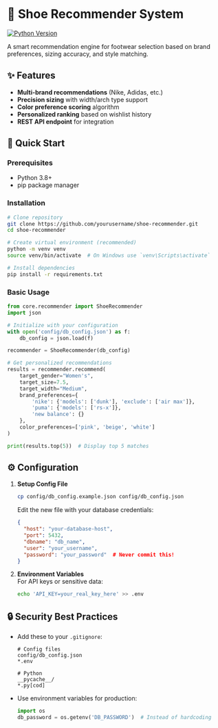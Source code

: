# 👟 Shoe Recommender System

[![Python Version](https://img.shields.io/badge/python-3.8%2B-blue)](https://www.python.org/)

A smart recommendation engine for footwear selection based on brand preferences, sizing accuracy, and style matching.

## ✨ Features
- **Multi-brand recommendations** (Nike, Adidas, etc.)
- **Precision sizing** with width/arch type support
- **Color preference scoring** algorithm
- **Personalized ranking** based on wishlist history
- **REST API endpoint** for integration

## 🚀 Quick Start

### Prerequisites
- Python 3.8+
- pip package manager

### Installation
```bash
# Clone repository
git clone https://github.com/yourusername/shoe-recommender.git
cd shoe-recommender

# Create virtual environment (recommended)
python -m venv venv
source venv/bin/activate  # On Windows use `venv\Scripts\activate`

# Install dependencies
pip install -r requirements.txt
```

### Basic Usage
```python
from core.recommender import ShoeRecommender
import json

# Initialize with your configuration
with open('config/db_config.json') as f:
    db_config = json.load(f)

recommender = ShoeRecommender(db_config)

# Get personalized recommendations
results = recommender.recommend(
    target_gender="Women's",
    target_size=7.5,
    target_width="Medium",
    brand_preferences={
        'nike': {'models': ['dunk'], 'exclude': ['air max']},
        'puma': {'models': ['rs-x']},
        'new balance': {}
    },
    color_preferences=['pink', 'beige', 'white']
)

print(results.top(5))  # Display top 5 matches
```

## ⚙️ Configuration

1. **Setup Config File**
   ```bash
   cp config/db_config.example.json config/db_config.json
   ```
   Edit the new file with your database credentials:
   ```json
   {
     "host": "your-database-host",
     "port": 5432,
     "dbname": "db_name",
     "user": "your_username",
     "password": "your_password"  # Never commit this!
   }
   ```

2. **Environment Variables**  
   For API keys or sensitive data:
   ```bash
   echo 'API_KEY=your_real_key_here' >> .env
   ```

## 🔒 Security Best Practices
- Add these to your `.gitignore`:
  ```gitignore
  # Config files
  config/db_config.json
  *.env
  
  # Python
  __pycache__/
  *.py[cod]
  ```
- Use environment variables for production:
  ```python
  import os
  db_password = os.getenv('DB_PASSWORD')  # Instead of hardcoding
  ```
